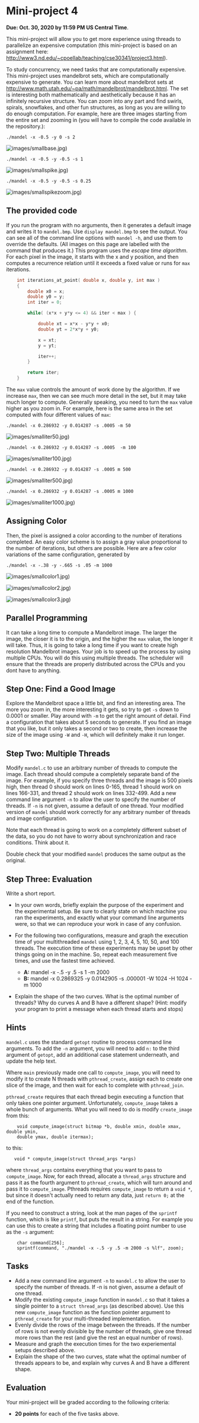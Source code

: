Mini-project 4
============

**Due: Oct. 30, 2020 by 11:59 PM US Central Time**.

This mini-project will allow you to get more experience using threads to parallelize an expensive computation (this mini-project is based on an assignment here: http://www3.nd.edu/~cpoellab/teaching/cse30341/project3.html).

To study concurrency, we need tasks that are computationally expensive. This mini-project uses mandelbrot sets, which are computationally expensive to generate. You can learn more about mandelbrot sets at http://www.math.utah.edu/~pa/math/mandelbrot/mandelbrot.html. The set is interesting both mathematically and aesthetically because it has an infinitely recursive structure. You can zoom into any part and find swirls, spirals, snowflakes, and other fun structures, as long as you are willing to do enough computation. For example, here are three images starting from the entire set and zooming in (you will have to compile the code available in the repository.):

```
./mandel -x -0.5 -y 0 -s 2
```
![images/smallbase.jpg)](images/smallbase.jpg)

```
./mandel -x -0.5 -y -0.5 -s 1
```
![images/smallspike.jpg)](images/smallspike.jpg)

```
./mandel -x -0.5 -y -0.5 -s 0.25
```
![images/smallspikezoom.jpg)](images/smallspikezoom.jpg)

## The provided code

If you run the program with no arguments, then it generates a default image and writes it to `mandel.bmp`. Use `display mandel.bmp` to see the output. You can see all of the command line options with `mandel -h`, and use them to override the defaults. (All images on this page are labelled with the command that produces it.) This program uses the *escape time algorithm*. For each pixel in the image, it starts with the x and y position, and then computes a recurrence relation until it exceeds a fixed value or runs for `max` iterations.

```C
    int iterations_at_point( double x, double y, int max )
    {
        double x0 = x;
        double y0 = y;
        int iter = 0;

        while( (x*x + y*y <= 4) && iter < max ) {

            double xt = x*x - y*y + x0;
            double yt = 2*x*y + y0;

            x = xt;
            y = yt;

            iter++;
        }

        return iter;
    }
```

The `max` value controls the amount of work done by the algorithm. If we
increase `max`, then we can see much more detail in the set, but it may
take much longer to compute. Generally speaking, you need to turn the
`max` value higher as you zoom in. For example, here is the same area in
the set computed with four different values of `max`:

```
./mandel -x 0.286932 -y 0.014287 -s .0005 -m 50
```
![images/smalliter50.jpg)](images/smalliter50.jpg)

```
./mandel -x 0.286932 -y 0.014287 -s .0005  -m 100
```
![images/smalliter100.jpg)](images/smalliter100.jpg)

 ```
./mandel -x 0.286932 -y 0.014287 -s .0005 m 500
 ```
 ![images/smalliter500.jpg)](images/smalliter500.jpg)
 
 ```
./mandel -x 0.286932 -y 0.014287 -s .0005 m 1000
 ```
 ![images/smalliter1000.jpg)](images/smalliter1000.jpg)

## Assigning Color

Then, the pixel is assigned a color according to the number of
iterations completed. An easy color scheme is to assign a gray value
proportional to the number of iterations, but others are possible. Here
are a few color variations of the same configuration, generated by

```
./mandel -x -.38 -y -.665 -s .05 -m 1000
```
![images/smallcolor1.jpg)](images/smallcolor1.jpg)

![images/smallcolor2.jpg)](images/smallcolor2.jpg)

![images/smallcolor3.jpg)](images/smallcolor3.jpg)

## Parallel Programming

It can take a long time to compute a Mandelbrot image. The
larger the image, the closer it is to the origin, and the higher the
`max` value, the longer it will take. Thus, it is going to take a
long time if you want to create
high resolution Mandelbrot images. Your job is to speed up the process by using multiple CPUs.
You will do this using multiple threads. The scheduler will ensure that the threads are properly distributed across the CPUs and you dont have to anything.

## Step One: Find a Good Image

Explore the Mandelbrot space a little bit, and find an interesting area.
The more you zoom in, the more interesting it gets, so try to get `-s`
down to 0.0001 or smaller. Play around with `-m` to get the right amount
of detail. Find a configuration that takes about 5 seconds to generate.
If you find an image that you like, but it only takes a second or two to
create, then increase the size of the image using `-W` and `-H`, which
will definitely make it run longer.

## Step Two: Multiple Threads

Modify `mandel.c` to use an arbitrary number of threads to compute the
image. Each thread should compute a completely separate band of the
image. For example, if you specify three threads and the image is 500
pixels high, then thread 0 should work on lines 0-165, thread 1 should
work on lines 166-331, and thread 2 should work on lines 332-499. Add a
new command line argument `-n` to allow the user to specify the number
of threads. If `-n` is not given, assume a default of one thread. Your
modified version of `mandel` should work correctly for any arbitrary
number of threads and image configuration.

Note that each thread is going to work on a completely different subset
of the data, so you do not have to worry about synchronization and race
conditions. Think about it.

Double check that your modified `mandel` produces the same output as the
original.

## Step Three: Evaluation

Write a short report. 

-   In your own words, briefly explain the purpose of the experiment
    and the experimental setup. Be sure to clearly state on which
    machine you ran the experiments, and exactly what your command line
    arguments were, so that we can reproduce your work in case of
    any confusion.

-   For the following two configurations, measure and graph the
    execution time of your  multithreaded `mandel` using 1, 2, 3, 4, 5,
    10, 50, and 100 threads. The execution time of these experiments may 
    be upset by other things going on in the machine. So, repeat each
    measurement five times, and use the fastest time achieved.

    - **A:** mandel -x -.5 -y .5 -s 1 -m 2000
    - **B:** mandel -x 0.2869325 -y 0.0142905 -s .000001 -W 1024 -H
        1024 -m 1000

-   Explain the shape of the two curves. What is the optimal number of
    threads? Why do curves A and B have a different shape? (Hint: modify
    your program to print a message when each thread starts and stops)
	
## Hints

`mandel.c` uses the standard `getopt` routine to process command line
arguments. To add the `-n` argument, you will need to add `n:` to the
third argument of `getopt`, add an additional case statement underneath,
and update the help text.

Where `main` previously made one call to `compute_image`, you will need
to modify it to create N threads with `pthread_create`, assign each to
create one slice of the image, and then wait for each to complete with
`pthread_join`.

`pthread_create` requires that each thread begin executing a function
that only takes one pointer argument. Unfortunately, `compute_image`
takes a whole bunch of arguments. What you will need to do is modify
`create_image` from this:

```
    void compute_image(struct bitmap *b, double xmin, double xmax, double ymin, 
    double ymax, double itermax);
```
to this:
   
```
   void * compute_image(struct thread_args *args)
```

where `thread_args` contains everything that you want to pass to
`compute_image`. Now, for each thread, allocate a `thread_args`
structure and pass it as the fourth argument to `pthread_create`, which
will turn around and pass it to `compute_image`.
Pthreads requires `compute_image` to return a `void *`, but since it
doesn't actually need to return any data, just `return 0;` at the end of
the function.

If you need to construct a string, look at the man pages of the
`sprintf` function, which is like `printf`, but puts the result in a
string. For example you can use this to create a string that includes a
floating point number to use as the `-s` argument:

```
    char command[256];
    sprintf(command, "./mandel -x -.5 -y .5 -m 2000 -s %lf", zoom);
```

## Tasks

* Add a new command line argument `-n` to `mandel.c` to allow the user to specify the number of threads. If -n is not given, assume a default of one thread. 
* Modify the existing `compute_image` function in `mandel.c` so that it takes a single pointer to a `struct thread_args`  (as described above). Use this new `compute_image` function as the function pointer argument to `pthread_create` for your multi-threaded implementation.
* Evenly divide the rows of the image between the threads. If the number of rows is not evenly divisible by the number of threads, give one thread more rows than the rest (and give the rest an equal number of rows).
* Measure and graph the execution times for the two experiemental setups described above.
* Explain the shape of the two curves, state what the optimal number of threads appears to be, and explain why curves A and B have a different shape.


## Evaluation

Your mini-project will be graded according to the following criteria:

- **20 points** for each of the five tasks above.


